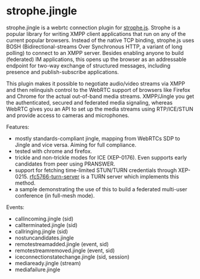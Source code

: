 strophe.jingle
==============

strophe.jingle is a webrtc connection plugin for [strophe.js](http://strophe.im/strophejs/). Strophe is a popular library for writing XMPP client applications that run on any of the current popular browsers. Instead of the native TCP binding, strophe.js uses BOSH (Bidirectional-streams Over Synchronous HTTP, a variant of long polling) to connect to an XMPP server. Besides enabling anyone to build (federated) IM applications, this opens up the browser as an addressable endpoint for two-way exchange of structured messages, including presence and publish-subscribe applications.

This plugin makes it possible to negotiate audio/video streams via XMPP and then relinquish control to the WebRTC support of browsers like Firefox and Chrome for the actual out-of-band media streams. XMPP/Jingle you get the authenticated, secured and federated media signaling, whereas WebRTC gives you an API to set up the media streams using RTP/ICE/STUN and provide access to cameras and microphones.

Features:
- mostly standards-compliant jingle, mapping from WebRTCs SDP to Jingle and vice versa. Aiming for full compliance.
- tested with chrome and firefox.
- trickle and non-trickle modes for ICE (XEP-0176). Even supports early candidates from peer using PRANSWER.
- support for fetching time-limited STUN/TURN credentials through XEP-0215. [rfc5766-turn-server](https://code.google.com/p/rfc5766-turn-server/) is a TURN server which implements this method.
- a sample demonstrating the use of this to build a federated multi-user conference (in full-mesh mode). 

Events:
- callincoming.jingle (sid)
- callterminated.jingle (sid)
- callringing.jingle (sid)
- nostuncandidates.jingle
- remotestreamadded.jingle (event, sid)
- remotestreamremoved.jingle (event, sid)
- iceconnectionstatechange.jingle (sid, session)
- mediaready.jingle (stream)
- mediafailure.jingle
